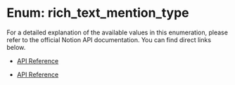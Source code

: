 # Enum: rich_text_mention_type

For a detailed explanation of the available values in this enumeration, please refer to the official Notion API documentation. You can find direct links below.

- [API Reference](https://developers.notion.com/reference/rich-text#mention)

- [API Reference](https://developers.notion.com/reference/rich-text#mention)
